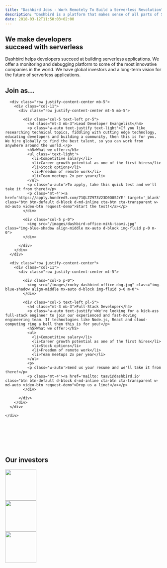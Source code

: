 ```yaml
---
title: "Dashbird Jobs - Work Remotely To Build a Serverless Revolution"
description: "Dashbird is a platform that makes sense of all parts of Serverless. We are small but we think big and our users love us. Join the team and build something awesome!"
date: 2018-03-12T11:50:03+02:00
---
```



<section class="container-fluid">
  <div class="row team-hero-bg">
    <div class="col text-center team-hero justify-content-md-center">
      <h1 class="mt-5 roboto-mono">We make developers</br>succeed with serverless</h1>
      <p class='text-center'>Dashbird helps developers succeed at building serverless applications. We offer a monitoring and debugging platform to some of the most innovative companies in the world. We have global investors and a long-term vision for the future of serverless applications.</p>
    </div>
  </div>

  <div class="row justify-content-center team-management">
    <div class="col text-center">
      <h1 class='underlined d-inline-block roboto-mono'>Join as...</h1>

      <div class="row justify-content-center mb-5">
        <div class="col-11">
          <div class="row justify-content-center mt-5 mb-5">

            <div class="col-5 text-left pr-5">
              <h4 class="mt-3 mb-3">Lead Developer Evangelist</h4>
              <p class='w-auto text-justify text-light'>If you like researching technical topics, fiddling with cutting edge technology, educating developers and building a community, then this is for you. We hire globally to find the best talent, so you can work from anywhere around the world.</p>
              <h5>What we offer:</h5>
              <ul class='text-light'>
                <li>Competitive salary</li>
                <li>Career growth potential as one of the first hires</li>
                <li>Stock options</li>
                <li>Freedom of remote work</li>
                <li>Team meetups 2x per year</li>
              </ul>
              <p class='w-auto'>To apply, take this quick test and we'll take it from there!</p>
              <p class='mt-4'><a href='https://apply.hundred5.com/71QLZZ973V23D0O0SJYE' target='_blank' class="btn btn-default d-block d-md-inline cta-btn cta-transparent w-md-auto video-btn request-demo">Start the test!</a></p>
            </div>

            <div class="col-5 p-0">
              <img src="/images/dashbird-office-mikk-taavi.jpg" class="img-blue-shadow align-middle mx-auto d-block img-fluid p-0 m-0">
            </div>

          </div>
        </div>
      </div>

      <div class="row justify-content-center">
        <div class="col-11">
          <div class="row justify-content-center mt-5">

            <div class="col-5 p-0">
              <img src="/images/rocky-dashbird-office-dog.jpg" class="img-blue-shadow align-middle mx-auto d-block img-fluid p-0 m-0">
            </div>

            <div class="col-5 text-left pl-5">
              <h4 class="mt-3 mb-3">Full-Stack Developer</h4>
              <p class='w-auto text-justify'>We're looking for a kick-ass full-stack engineer to join our experienced and fast-moving engineering team. If technologies like Node.js, React and cloud-computing ring a bell then this is for you!</p>
              <h5>What we offer:</h5>
              <ul>
                <li>Competitive salary</li>
                <li>Career growth potential as one of the first hires</li>
                <li>Stock options</li>
                <li>Freedom of remote work</li>
                <li>Team meetups 2x per year</li>
              </ul>
              <p>
              <p class='w-auto'>Send us your resume and we'll take it from there!</p>
              <p class='mt-4'><a href='mailto: taavi@dashbird.io' class="btn btn-default d-block d-md-inline cta-btn cta-transparent w-md-auto video-btn request-demo">Drop us a line!</a></p>
            </div>

          </div>
        </div>
      </div>

    </div>
  </div>

  <div class="row justify-content-center bg-white">
    <div class="col-md-10" style='padding-top: 80px; padding-bottom: 80px;'>
      <div class="row align-items-center">
        <div class='col-12 col-md-4 mb-5 mb-md-0 text-center'>
          <h1 class='underlined d-inline-block'>Our investors</h1>
        </div>
        <div class='col-12 col-md-2 text-center'><img height=100 src='/images/passion-capital.png'></div>
        <div class='col-12 col-md-3 text-center'><img height=100 style='width: auto; height: 100px;' src='/images/icebreaker.png'></div>
        <div class='col-12 col-md-2 text-center'><img height=100 src='/images/lift.png'></div>
    </div>
  </div>
</section>
